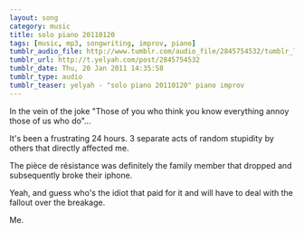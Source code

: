 ```yaml
---
layout: song
category: music
title: solo piano 20110120
tags: [music, mp3, songwriting, improv, piano]
tumblr_audio_file: http://www.tumblr.com/audio_file/2845754532/tumblr_lfc97y4XkZ1qzo4ep
tumblr_url: http://t.yelyah.com/post/2845754532
tumblr_date: Thu, 20 Jan 2011 14:35:58
tumblr_type: audio
tumblr_teaser: yelyah - "solo piano 20110120" piano improv
---
```

In the vein of the joke "Those of you who think you know everything annoy those of us who do"...

It's been a frustrating 24 hours. 3 separate acts of random stupidity by others that directly affected me.

The pièce de résistance was definitely the family member that dropped and subsequently broke their iphone.

Yeah, and guess who's the idiot that paid for it and will have to deal with the fallout over the breakage.

Me.
